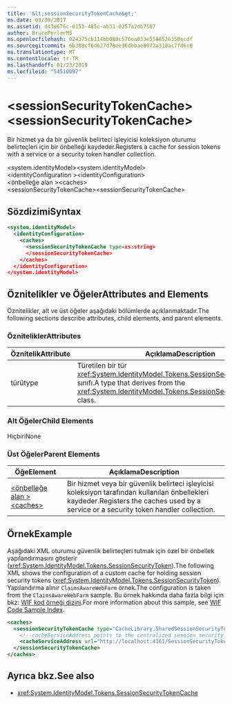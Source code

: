 ```yaml
---
title: '&lt;sessionSecurityTokenCache&gt;'
ms.date: 03/30/2017
ms.assetid: d43e676c-0153-485c-ab31-0257a2db7507
author: BrucePerlerMS
ms.openlocfilehash: 024375cb114bb080c576ea033e5588526350ecdf
ms.sourcegitcommit: 6b308cf6d627d78ee36dbbae8972a310ac7fd6c8
ms.translationtype: MT
ms.contentlocale: tr-TR
ms.lasthandoff: 01/23/2019
ms.locfileid: "54510097"
---
```

# <a name="ltsessionsecuritytokencachegt"></a><span data-ttu-id="88f9b-102">&lt;sessionSecurityTokenCache&gt;</span><span class="sxs-lookup"><span data-stu-id="88f9b-102">&lt;sessionSecurityTokenCache&gt;</span></span>
<span data-ttu-id="88f9b-103">Bir hizmet ya da bir güvenlik belirteci işleyicisi koleksiyon oturumu belirteçleri için bir önbelleği kaydeder.</span><span class="sxs-lookup"><span data-stu-id="88f9b-103">Registers a cache for session tokens with a service or a security token handler collection.</span></span>  
  
 <span data-ttu-id="88f9b-104">\<system.identityModel></span><span class="sxs-lookup"><span data-stu-id="88f9b-104">\<system.identityModel></span></span>  
<span data-ttu-id="88f9b-105">\<identityConfiguration ></span><span class="sxs-lookup"><span data-stu-id="88f9b-105">\<identityConfiguration></span></span>  
<span data-ttu-id="88f9b-106">\<önbelleğe alan ></span><span class="sxs-lookup"><span data-stu-id="88f9b-106">\<caches></span></span>  
<span data-ttu-id="88f9b-107">\<sessionSecurityTokenCache></span><span class="sxs-lookup"><span data-stu-id="88f9b-107">\<sessionSecurityTokenCache></span></span>  
  
## <a name="syntax"></a><span data-ttu-id="88f9b-108">Sözdizimi</span><span class="sxs-lookup"><span data-stu-id="88f9b-108">Syntax</span></span>  
  
```xml  
<system.identityModel>  
  <identityConfiguration>  
    <caches>  
      <sessionSecurityTokenCache type=xs:string>  
      </sessionSecurityTokenCache>  
    </caches>  
  </identityConfiguration>  
</system.identityModel>  
```  
  
## <a name="attributes-and-elements"></a><span data-ttu-id="88f9b-109">Öznitelikler ve Öğeler</span><span class="sxs-lookup"><span data-stu-id="88f9b-109">Attributes and Elements</span></span>  
 <span data-ttu-id="88f9b-110">Öznitelikler, alt ve üst öğeler aşağıdaki bölümlerde açıklanmaktadır.</span><span class="sxs-lookup"><span data-stu-id="88f9b-110">The following sections describe attributes, child elements, and parent elements.</span></span>  
  
### <a name="attributes"></a><span data-ttu-id="88f9b-111">Öznitelikler</span><span class="sxs-lookup"><span data-stu-id="88f9b-111">Attributes</span></span>  
  
|<span data-ttu-id="88f9b-112">Öznitelik</span><span class="sxs-lookup"><span data-stu-id="88f9b-112">Attribute</span></span>|<span data-ttu-id="88f9b-113">Açıklama</span><span class="sxs-lookup"><span data-stu-id="88f9b-113">Description</span></span>|  
|---------------|-----------------|  
|<span data-ttu-id="88f9b-114">türü</span><span class="sxs-lookup"><span data-stu-id="88f9b-114">type</span></span>|<span data-ttu-id="88f9b-115">Türetilen bir tür <xref:System.IdentityModel.Tokens.SessionSecurityTokenCache> sınıfı.</span><span class="sxs-lookup"><span data-stu-id="88f9b-115">A type that derives from the <xref:System.IdentityModel.Tokens.SessionSecurityTokenCache> class.</span></span>|  
  
### <a name="child-elements"></a><span data-ttu-id="88f9b-116">Alt Öğeler</span><span class="sxs-lookup"><span data-stu-id="88f9b-116">Child Elements</span></span>  
 <span data-ttu-id="88f9b-117">Hiçbiri</span><span class="sxs-lookup"><span data-stu-id="88f9b-117">None</span></span>  
  
### <a name="parent-elements"></a><span data-ttu-id="88f9b-118">Üst Öğeler</span><span class="sxs-lookup"><span data-stu-id="88f9b-118">Parent Elements</span></span>  
  
|<span data-ttu-id="88f9b-119">Öğe</span><span class="sxs-lookup"><span data-stu-id="88f9b-119">Element</span></span>|<span data-ttu-id="88f9b-120">Açıklama</span><span class="sxs-lookup"><span data-stu-id="88f9b-120">Description</span></span>|  
|-------------|-----------------|  
|[<span data-ttu-id="88f9b-121">\<önbelleğe alan ></span><span class="sxs-lookup"><span data-stu-id="88f9b-121">\<caches></span></span>](../../../../../docs/framework/configure-apps/file-schema/windows-identity-foundation/caches.md)|<span data-ttu-id="88f9b-122">Bir hizmet veya bir güvenlik belirteci işleyicisi koleksiyon tarafından kullanılan önbellekleri kaydeder.</span><span class="sxs-lookup"><span data-stu-id="88f9b-122">Registers the caches used by a service or a security token handler collection.</span></span>|  
  
## <a name="example"></a><span data-ttu-id="88f9b-123">Örnek</span><span class="sxs-lookup"><span data-stu-id="88f9b-123">Example</span></span>  
 <span data-ttu-id="88f9b-124">Aşağıdaki XML oturumu güvenlik belirteçleri tutmak için özel bir önbellek yapılandırmasını gösterir (<xref:System.IdentityModel.Tokens.SessionSecurityToken>).</span><span class="sxs-lookup"><span data-stu-id="88f9b-124">The following XML shows the configuration of a custom cache for holding session security tokens (<xref:System.IdentityModel.Tokens.SessionSecurityToken>).</span></span> <span data-ttu-id="88f9b-125">Yapılandırma alınır `ClaimsAwareWebFarm` örnek.</span><span class="sxs-lookup"><span data-stu-id="88f9b-125">The configuration is taken from the `ClaimsAwareWebFarm` sample.</span></span> <span data-ttu-id="88f9b-126">Bu örnek hakkında daha fazla bilgi için bkz: [WIF kod örneği dizini](../../../../../docs/framework/security/wif-code-sample-index.md).</span><span class="sxs-lookup"><span data-stu-id="88f9b-126">For more information about this sample, see [WIF Code Sample Index](../../../../../docs/framework/security/wif-code-sample-index.md).</span></span>  
  
```xml  
<caches>  
  <sessionSecurityTokenCache type="CacheLibrary.SharedSessionSecurityTokenCache, CacheLibrary">  
    <!--cacheServiceAddress points to the centralized session security token cache service running in the web farm.-->  
    <cacheServiceAddress url="http://localhost:4161/SessionSecurityTokenCacheService.svc" />  
  </sessionSecurityTokenCache>  
</caches>  
```  
  
## <a name="see-also"></a><span data-ttu-id="88f9b-127">Ayrıca bkz.</span><span class="sxs-lookup"><span data-stu-id="88f9b-127">See also</span></span>
- <xref:System.IdentityModel.Tokens.SessionSecurityTokenCache>

